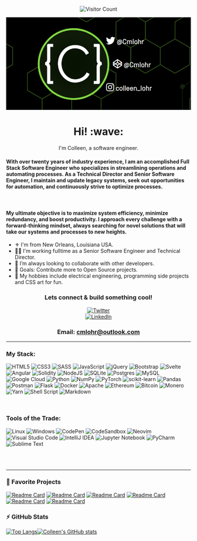 <!-- Badges: https://github.com/Ileriayo/markdown-badges -->
<div align = 'center'>  


![Visitor Count](https://profile-counter.glitch.me/{cmlohr}/count.svg)
  
</div>
<div align='center'>
  
  ![cmlohr header](assets/logo.gif)
  
</div>
<h1 align='center'> Hi! :wave:</h1>
<p align='center'>
I'm Colleen, a software engineer.
</p>  

#### With over twenty years of industry experience, I am an accomplished Full Stack Software Engineer who specializes in streamlining operations and automating processes. As a Technical Director and Senior Software Engineer, I maintain and update legacy systems, seek out opportunities for automation, and continuously strive to optimize processes. 

<br />

#### My ultimate objective is to maximize system efficiency, minimize redundancy, and boost productivity. I approach every challenge with a forward-thinking mindset, always searching for novel solutions that will take our systems and processes to new heights.  

- :fleur_de_lis: I'm from New Orleans, Louisiana USA.
- :woman_technologist: I'm working fulltime as a Senior Software Engineer and Technical Director.
- :vulcan_salute: I’m always looking to collaborate with other developers.
- :thinking: Goals: Contribute more to Open Source projects.
- :ramen: My hobbies include electrical engineering, programming side projects and CSS art for fun.

<h3 align='center'>Lets connect & build something cool!</h3>


<div align='center'>  
  
  [![Twitter](https://img.shields.io/badge/Twitter-1DA1F2?logo=twitter&logoColor=white)](https://www.twitter.com/cmlohr)  
  [![LinkedIn](https://img.shields.io/badge/LinkedIn-0077b5?logo=linkedin&logoColor=white)](https://www.linkedin.com/in/cmlohr/)
<!--   <h3 align='center'>&nbsp;>&nbsp;>&nbsp;>&nbsp;<a align='center' alt='link to my cv' href="https://www.cmlohr.dev/cv.html">My CV</a>&nbsp;<&nbsp;<&nbsp;<&nbsp;</h3> -->
  <h3 align='center'>Email:  <a align='center' alt="cmlohr@outlook.com" href="mailto:cmlohr@outlook.com">cmlohr@outlook.com</a></h3>
  
</div>
<hr>

### My Stack:

![HTML5](https://img.shields.io/badge/html5-%23E34F26.svg?style=for-the-badge&logo=html5&logoColor=white)
![CSS3](https://img.shields.io/badge/css3-%231572B6.svg?style=for-the-badge&logo=css3&logoColor=white)
![SASS](https://img.shields.io/badge/SASS-hotpink.svg?style=for-the-badge&logo=SASS&logoColor=white)
![JavaScript](https://img.shields.io/badge/javascript-%23323330.svg?style=for-the-badge&logo=javascript&logoColor=%23F7DF1E)
![jQuery](https://img.shields.io/badge/jquery-%230769AD.svg?style=for-the-badge&logo=jquery&logoColor=white)
![Bootstrap](https://img.shields.io/badge/bootstrap-%23563D7C.svg?style=for-the-badge&logo=bootstrap&logoColor=white)
![Svelte](https://img.shields.io/badge/svelte-%23f1413d.svg?style=for-the-badge&logo=svelte&logoColor=white)
![Angular](https://img.shields.io/badge/Angular-DD0031.svg?style=for-the-badge&logo=angular&logoColor=white)
![Solidity](https://img.shields.io/badge/Solidity-%23363636.svg?style=for-the-badge&logo=solidity&logoColor=white)
![NodeJS](https://img.shields.io/badge/node.js-6DA55F?style=for-the-badge&logo=node.js&logoColor=white)
![SQLite](https://img.shields.io/badge/sqlite-%2307405e.svg?style=for-the-badge&logo=sqlite&logoColor=white)
![Postgres](https://img.shields.io/badge/postgres-%23316192.svg?style=for-the-badge&logo=postgresql&logoColor=white)
![MySQL](https://img.shields.io/badge/mysql-%2300f.svg?style=for-the-badge&logo=mysql&logoColor=white)
![Google Cloud](https://img.shields.io/badge/GoogleCloud-%234285F4.svg?style=for-the-badge&logo=google-cloud&logoColor=white)
![Python](https://img.shields.io/badge/python-3670A0?style=for-the-badge&logo=python&logoColor=ffdd54)
![NumPy](https://img.shields.io/badge/numpy-%23013243.svg?style=for-the-badge&logo=numpy&logoColor=white)
![PyTorch](https://img.shields.io/badge/PyTorch-%23EE4C2C.svg?style=for-the-badge&logo=PyTorch&logoColor=white)
![scikit-learn](https://img.shields.io/badge/scikit--learn-%23F7931E.svg?style=for-the-badge&logo=scikit-learn&logoColor=white)
![Pandas](https://img.shields.io/badge/pandas-%23150458.svg?style=for-the-badge&logo=pandas&logoColor=white)
![Postman](https://img.shields.io/badge/Postman-FF6C37?style=for-the-badge&logo=postman&logoColor=white)
![Flask](https://img.shields.io/badge/flask-%23000.svg?style=for-the-badge&logo=flask&logoColor=white)
![Docker](https://img.shields.io/badge/docker-%230db7ed.svg?style=for-the-badge&logo=docker&logoColor=white)
![Apache](https://img.shields.io/badge/apache-%23D42029.svg?style=for-the-badge&logo=apache&logoColor=white)
![Ethereum](https://img.shields.io/badge/Ethereum-3C3C3D?style=for-the-badge&logo=Ethereum&logoColor=white)
![Bitcoin](https://img.shields.io/badge/Bitcoin-000?style=for-the-badge&logo=bitcoin&logoColor=white)
![Monero](https://img.shields.io/badge/monero-FF6600?style=for-the-badge&logo=monero&logoColor=white)
![Yarn](https://img.shields.io/badge/yarn-%232C8EBB.svg?style=for-the-badge&logo=yarn&logoColor=white)
![Shell Script](https://img.shields.io/badge/shell_script-%23121011.svg?style=for-the-badge&logo=gnu-bash&logoColor=white)
![Markdown](https://img.shields.io/badge/markdown-%23000000.svg?style=for-the-badge&logo=markdown&logoColor=white)
<!-- ![MySQL](https://img.shields.io/badge/mysql-%2300f.svg?style=for-the-badge&logo=mysql&logoColor=white) -->
<!-- ![TensorFlow](https://img.shields.io/badge/TensorFlow-%23FF6F00.svg?style=for-the-badge&logo=TensorFlow&logoColor=white) -->
<!-- ![Java](https://img.shields.io/badge/java-%23ED8B00.svg?style=for-the-badge&logo=java&logoColor=white) -->
<!--
![Kubernetes](https://img.shields.io/badge/kubernetes-%23326ce5.svg?style=for-the-badge&logo=kubernetes&logoColor=white)

![Jenkins](https://img.shields.io/badge/jenkins-%232C5263.svg?style=for-the-badge&logo=jenkins&logoColor=white) -->

<br />

### Tools of the Trade:
![Linux](https://img.shields.io/badge/Linux-FCC624?style=for-the-badge&logo=linux&logoColor=black)
![Windows](https://img.shields.io/badge/Windows-0078D6?style=for-the-badge&logo=windows&logoColor=white)
![CodePen](https://img.shields.io/badge/CodePen-white?style=for-the-badge&logo=codepen&logoColor=black)
![CodeSandbox](https://img.shields.io/badge/Codesandbox-040404?style=for-the-badge&logo=codesandbox&logoColor=DBDBDB)
![Neovim](https://img.shields.io/badge/NeoVim-%2357A143.svg?&style=for-the-badge&logo=neovim&logoColor=white)
![Visual Studio Code](https://img.shields.io/badge/Visual%20Studio%20Code-0078d7.svg?style=for-the-badge&logo=visual-studio-code&logoColor=white)
![IntelliJ IDEA](https://img.shields.io/badge/IntelliJIDEA-000000.svg?style=for-the-badge&logo=intellij-idea&logoColor=white)
![Jupyter Notebook](https://img.shields.io/badge/jupyter-%23FA0F00.svg?style=for-the-badge&logo=jupyter&logoColor=white)
![PyCharm](https://img.shields.io/badge/pycharm-143?style=for-the-badge&logo=pycharm&logoColor=black&color=black&labelColor=green)
![Sublime Text](https://img.shields.io/badge/sublime_text-%23575757.svg?style=for-the-badge&logo=sublime-text&logoColor=important)

<br />
<br />
<hr>


### :smiling_face_with_three_hearts: Favorite Projects

[![Readme Card](https://github-readme-stats.vercel.app/api/pin/?username=cmlohr&repo=My-OS&theme=chartreuse-dark)](https://github.com/cmlohr/My-OS)
[![Readme Card](https://github-readme-stats.vercel.app/api/pin/?username=cmlohr&repo=GUI-gpt-4&theme=chartreuse-dark)](https://github.com/cmlohr/GUI-gpt-4)
[![Readme Card](https://github-readme-stats.vercel.app/api/pin/?username=cmlohr&repo=py-random-walker&theme=chartreuse-dark)](https://github.com/cmlohr/py-random-walker)
[![Readme Card](https://github-readme-stats.vercel.app/api/pin/?username=cmlohr&repo=vim-startify-cat&theme=chartreuse-dark)](https://github.com/cmlohr/vim-startify-cat)
[![Readme Card](https://github-readme-stats.vercel.app/api/pin/?username=cmlohr&repo=coffee-machine&theme=chartreuse-dark)](https://github.com/cmlohr/coffee-machine)
[![Readme Card](https://github-readme-stats.vercel.app/api/pin/?username=cmlohr&repo=Hover-responsive-particle-landing&theme=chartreuse-dark)](https://github.com/cmlohr/Hover-responsive-particle-landing)  

### :zap: GitHub Stats
[![Top Langs](https://github-readme-stats.vercel.app/api/top-langs/?username=cmlohr&theme=chartreuse-dark&langs_count=3)](https://github.com/cmlohr/github-readme-stats)[![Colleen's GitHub stats](https://github-readme-stats.vercel.app/api?username=cmlohr&theme=chartreuse-dark&count_private=true&show_icons=true&line_height=27)](https://github.com/cmlohr/github-readme-stats)  


